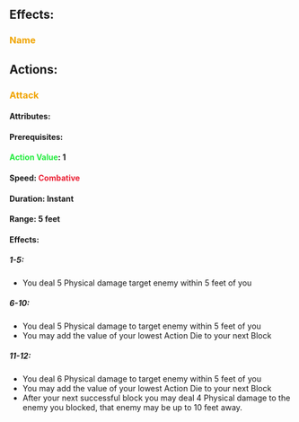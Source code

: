 ## Effects:
### <span style="font-weight:bold;color:rgb(240, 164, 0)">Name</span>
## Actions:
### <span style="font-weight:bold;color:rgb(240, 164, 0)">Attack</span>
#### Attributes:
#### Prerequisites: 
#### <span style="font-weight:bold;color:rgb(33, 235, 60)">Action Value</span>: 1
#### Speed: <span style="font-weight:bold; color:rgb(235, 33, 53)">Combative</span>
#### Duration: Instant
#### Range: 5 feet
#### Effects:
##### 1-5:
- You deal 5 Physical damage target enemy within 5 feet of you
##### 6-10:
- You deal 5 Physical damage to target enemy within 5 feet of you
- You may add the value of your lowest Action Die to your next Block
##### 11-12:
- You deal 6 Physical damage to target enemy within 5 feet of you
- You may add the value of your lowest Action Die to your next Block
- After your next successful block you may deal 4 Physical damage to the enemy you blocked, that enemy may be up to 10 feet away.

